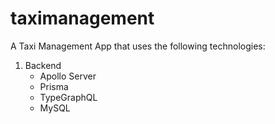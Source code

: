 # taximanagement

A Taxi Management App that uses the following technologies:

1. Backend
   - Apollo Server
   - Prisma
   - TypeGraphQL
   - MySQL
